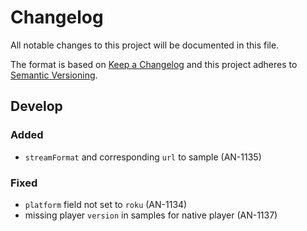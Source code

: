 # Changelog

All notable changes to this project will be documented in this file.

The format is based on [Keep a Changelog](http://keepachangelog.com/)
and this project adheres to [Semantic Versioning](http://semver.org/).

## Develop

### Added

- `streamFormat` and corresponding `url` to sample (AN-1135)

### Fixed

- `platform` field not set to `roku` (AN-1134)
- missing player `version` in samples for native player (AN-1137)
